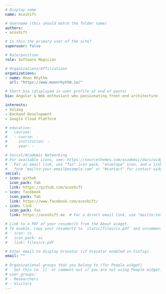 ```yaml
---
# Display name
name: Acoshift

# Username (this should match the folder name)
authors:
- acoshift

# Is this the primary user of the site?
superuser: false

# Role/position
role: Software Magician

# Organizations/Affiliations
organizations:
- name: Moon Rhythm
  url: "https://www.moonrhythm.io/"

# Short bio (displayed in user profile at end of posts)
bio: Angular & Web enthusiast who passionating front-end architecture

interests:
- Golang
- Backend Development
- Google Cloud Platform

# education:
#   courses:
#   - course: -
#     institution: -
#     year: -

# Social/Academic Networking
# For available icons, see: https://sourcethemes.com/academic/docs/widgets/#icons
#   For an email link, use "fas" icon pack, "envelope" icon, and a link in the
#   form "mailto:your-email@example.com" or "#contact" for contact widget.
social:
- icon: github
  icon_pack: fab
  link: https://github.com/acoshift
- icon: facebook
  icon_pack: fab
  link: https://www.facebook.com/acoshift/
- icon: link
  icon_pack: fas
  link: https://acoshift.me  # For a direct email link, use "mailto:test@example.org".

# Link to a PDF of your resume/CV from the About widget.
# To enable, copy your resume/CV to `static/files/cv.pdf` and uncomment the lines below.  
# - icon: cv
#   icon_pack: ai
#   link: files/cv.pdf

# Enter email to display Gravatar (if Gravatar enabled in Config)
email: ""
  
# Organizational groups that you belong to (for People widget)
#   Set this to `[]` or comment out if you are not using People widget.  
# user_groups:
# - Researchers
# - Visitors
---
```

